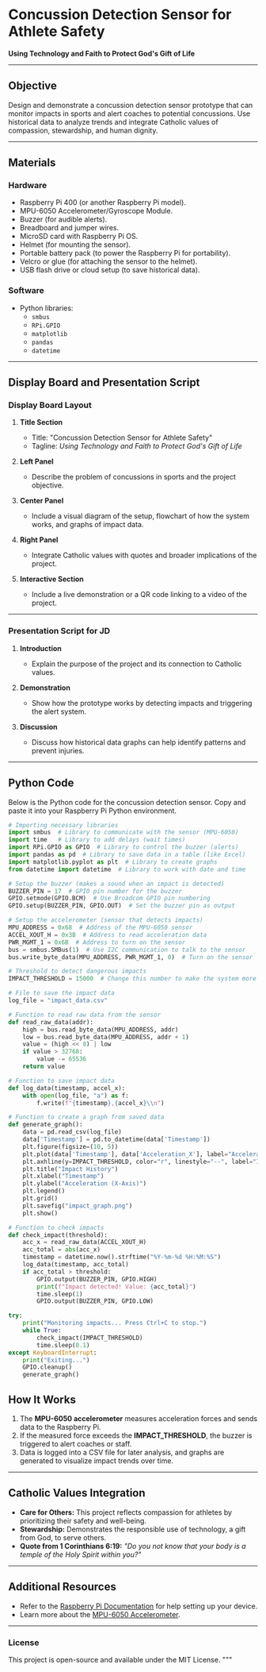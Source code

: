 # Concussion Detection Sensor for Athlete Safety

**Using Technology and Faith to Protect God's Gift of Life**

---

## Objective

Design and demonstrate a concussion detection sensor prototype that can monitor impacts in sports and alert coaches to potential concussions. Use historical data to analyze trends and integrate Catholic values of compassion, stewardship, and human dignity.

---

## Materials

### Hardware
- Raspberry Pi 400 (or another Raspberry Pi model).
- MPU-6050 Accelerometer/Gyroscope Module.
- Buzzer (for audible alerts).
- Breadboard and jumper wires.
- MicroSD card with Raspberry Pi OS.
- Helmet (for mounting the sensor).
- Portable battery pack (to power the Raspberry Pi for portability).
- Velcro or glue (for attaching the sensor to the helmet).
- USB flash drive or cloud setup (to save historical data).

### Software
- Python libraries:
  - `smbus`
  - `RPi.GPIO`
  - `matplotlib`
  - `pandas`
  - `datetime`

---

## Display Board and Presentation Script

### Display Board Layout
1. **Title Section**
   - Title: "Concussion Detection Sensor for Athlete Safety"
   - Tagline: *Using Technology and Faith to Protect God's Gift of Life*

2. **Left Panel**
   - Describe the problem of concussions in sports and the project objective.

3. **Center Panel**
   - Include a visual diagram of the setup, flowchart of how the system works, and graphs of impact data.

4. **Right Panel**
   - Integrate Catholic values with quotes and broader implications of the project.

5. **Interactive Section**
   - Include a live demonstration or a QR code linking to a video of the project.

---

### Presentation Script for JD
1. **Introduction**
   - Explain the purpose of the project and its connection to Catholic values.
   
2. **Demonstration**
   - Show how the prototype works by detecting impacts and triggering the alert system.

3. **Discussion**
   - Discuss how historical data graphs can help identify patterns and prevent injuries.

---

## Python Code

Below is the Python code for the concussion detection sensor. Copy and paste it into your Raspberry Pi Python environment.

```python
# Importing necessary libraries
import smbus  # Library to communicate with the sensor (MPU-6050)
import time   # Library to add delays (wait times)
import RPi.GPIO as GPIO  # Library to control the buzzer (alerts)
import pandas as pd  # Library to save data in a table (like Excel)
import matplotlib.pyplot as plt  # Library to create graphs
from datetime import datetime  # Library to work with date and time

# Setup the buzzer (makes a sound when an impact is detected)
BUZZER_PIN = 17  # GPIO pin number for the buzzer
GPIO.setmode(GPIO.BCM)  # Use Broadcom GPIO pin numbering
GPIO.setup(BUZZER_PIN, GPIO.OUT)  # Set the buzzer pin as output

# Setup the accelerometer (sensor that detects impacts)
MPU_ADDRESS = 0x68  # Address of the MPU-6050 sensor
ACCEL_XOUT_H = 0x3B  # Address to read acceleration data
PWR_MGMT_1 = 0x6B  # Address to turn on the sensor
bus = smbus.SMBus(1)  # Use I2C communication to talk to the sensor
bus.write_byte_data(MPU_ADDRESS, PWR_MGMT_1, 0)  # Turn on the sensor

# Threshold to detect dangerous impacts
IMPACT_THRESHOLD = 15000  # Change this number to make the system more or less sensitive

# File to save the impact data
log_file = "impact_data.csv"

# Function to read raw data from the sensor
def read_raw_data(addr):
    high = bus.read_byte_data(MPU_ADDRESS, addr)
    low = bus.read_byte_data(MPU_ADDRESS, addr + 1)
    value = (high << 8) | low
    if value > 32768:
        value -= 65536
    return value

# Function to save impact data
def log_data(timestamp, accel_x):
    with open(log_file, "a") as f:
        f.write(f"{timestamp},{accel_x}\\n")

# Function to create a graph from saved data
def generate_graph():
    data = pd.read_csv(log_file)
    data['Timestamp'] = pd.to_datetime(data['Timestamp'])
    plt.figure(figsize=(10, 5))
    plt.plot(data['Timestamp'], data['Acceleration_X'], label="Acceleration X")
    plt.axhline(y=IMPACT_THRESHOLD, color="r", linestyle="--", label="Impact Threshold")
    plt.title("Impact History")
    plt.xlabel("Timestamp")
    plt.ylabel("Acceleration (X-Axis)")
    plt.legend()
    plt.grid()
    plt.savefig("impact_graph.png")
    plt.show()

# Function to check impacts
def check_impact(threshold):
    acc_x = read_raw_data(ACCEL_XOUT_H)
    acc_total = abs(acc_x)
    timestamp = datetime.now().strftime("%Y-%m-%d %H:%M:%S")
    log_data(timestamp, acc_total)
    if acc_total > threshold:
        GPIO.output(BUZZER_PIN, GPIO.HIGH)
        print(f"Impact detected! Value: {acc_total}")
        time.sleep(1)
        GPIO.output(BUZZER_PIN, GPIO.LOW)

try:
    print("Monitoring impacts... Press Ctrl+C to stop.")
    while True:
        check_impact(IMPACT_THRESHOLD)
        time.sleep(0.1)
except KeyboardInterrupt:
    print("Exiting...")
    GPIO.cleanup()
    generate_graph()
```
## How It Works
1. The **MPU-6050 accelerometer** measures acceleration forces and sends data to the Raspberry Pi.
2. If the measured force exceeds the **IMPACT_THRESHOLD**, the buzzer is triggered to alert coaches or staff.
3. Data is logged into a CSV file for later analysis, and graphs are generated to visualize impact trends over time.

---

## Catholic Values Integration
- **Care for Others:** This project reflects compassion for athletes by prioritizing their safety and well-being.
- **Stewardship:** Demonstrates the responsible use of technology, a gift from God, to serve others.
- **Quote from 1 Corinthians 6:19:** *\"Do you not know that your body is a temple of the Holy Spirit within you?\"*

---

## Additional Resources
- Refer to the [Raspberry Pi Documentation](https://www.raspberrypi.com/documentation/) for help setting up your device.
- Learn more about the [MPU-6050 Accelerometer](https://www.invensense.com/products/motion-tracking/6-axis/mpu-6050/).

---

### License
This project is open-source and available under the MIT License.
"""
